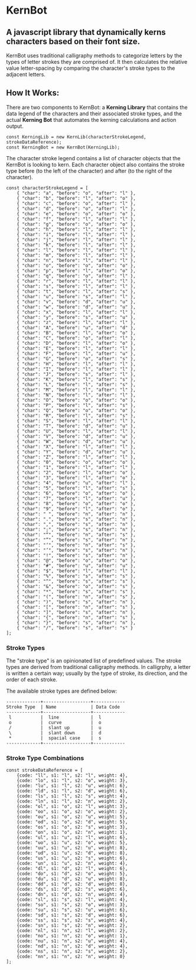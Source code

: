 # KernBot

## A javascript library that dynamically kerns characters based on their font size.

KernBot uses traditional calligraphy methods to categorize letters by the types of letter strokes they are comprised of. It then calculates the relative value letter-spacing by comparing the character's stroke types to the adjacent letters.

## How It Works:

There are two components to KernBot: a **Kerning Library** that contains the data legend of the characters and their associated stroke types, and the actual **Kerning Bot** that automates the kerning calculations and action output.

```
const KerningLib = new KernLib(characterStrokeLegend, strokeDataReference);
const KerningBot = new KernBot(KerningLib);
```

The character stroke legend contains a list of character objects that the KernBot is looking to kern. Each character object also contains the stroke type before (to the left of the character) and after (to the right of the character).

```
const characterStrokeLegend = [
	{ "char": "a", "before": "o", "after": "l" },
	{ "char": "b", "before": "l", "after": "o" },
	{ "char": "c", "before": "o", "after": "l" },
	{ "char": "d", "before": "o", "after": "l" },
	{ "char": "e", "before": "o", "after": "o" },
	{ "char": "f", "before": "l", "after": "l" },
	{ "char": "g", "before": "o", "after": "o" },
	{ "char": "h", "before": "l", "after": "l" },
	{ "char": "i", "before": "l", "after": "l" },
	{ "char": "j", "before": "l", "after": "l" },
	{ "char": "k", "before": "l", "after": "l" },
	{ "char": "l", "before": "l", "after": "l" },
	{ "char": "m", "before": "l", "after": "l" },
	{ "char": "n", "before": "l", "after": "l" },
	{ "char": "o", "before": "o", "after": "o" },
	{ "char": "p", "before": "l", "after": "o" },
	{ "char": "q", "before": "o", "after": "l" },
	{ "char": "r", "before": "l", "after": "l" },
	{ "char": "s", "before": "l", "after": "l" },
	{ "char": "t", "before": "l", "after": "s" },
	{ "char": "u", "before": "s", "after": "l" },
	{ "char": "v", "before": "d", "after": "u" },
	{ "char": "w", "before": "d", "after": "u" },
	{ "char": "x", "before": "l", "after": "l" },
	{ "char": "y", "before": "s", "after": "u" },
	{ "char": "z", "before": "l", "after": "l" },
	{ "char": "A", "before": "u", "after": "d" },
	{ "char": "B", "before": "l", "after": "o" },
	{ "char": "C", "before": "o", "after": "l" },
	{ "char": "D", "before": "l", "after": "o" },
	{ "char": "E", "before": "l", "after": "l" },
	{ "char": "F", "before": "l", "after": "u" },
	{ "char": "G", "before": "o", "after": "s" },
	{ "char": "H", "before": "l", "after": "l" },
	{ "char": "I", "before": "l", "after": "l" },
	{ "char": "J", "before": "s", "after": "l" },
	{ "char": "K", "before": "l", "after": "s" },
	{ "char": "L", "before": "l", "after": "s" },
	{ "char": "M", "before": "l", "after": "l" },
	{ "char": "N", "before": "l", "after": "l" },
	{ "char": "O", "before": "o", "after": "o" },
	{ "char": "P", "before": "l", "after": "s" },
	{ "char": "Q", "before": "o", "after": "o" },
	{ "char": "R", "before": "l", "after": "s" },
	{ "char": "S", "before": "l", "after": "l" },
	{ "char": "T", "before": "d", "after": "u" },
	{ "char": "U", "before": "l", "after": "l" },
	{ "char": "V", "before": "d", "after": "u" },
	{ "char": "W", "before": "d", "after": "u" },
	{ "char": "X", "before": "l", "after": "l" },
	{ "char": "Y", "before": "d", "after": "u" },
	{ "char": "Z", "before": "l", "after": "l" },
	{ "char": "0", "before": "o", "after": "o" },
	{ "char": "1", "before": "l", "after": "l" },
	{ "char": "2", "before": "l", "after": "o" },
	{ "char": "3", "before": "l", "after": "o" },
	{ "char": "4", "before": "u", "after": "l" },
	{ "char": "5", "before": "l", "after": "s" },
	{ "char": "6", "before": "o", "after": "o" },
	{ "char": "7", "before": "l", "after": "u" },
	{ "char": "8", "before": "o", "after": "o" },
	{ "char": "9", "before": "l", "after": "o" },
	{ "char": " ", "before": "n", "after": "n" },
	{ "char": ".", "before": "s", "after": "n" },
	{ "char": ",", "before": "s", "after": "n" },
	{ "char": ";", "before": "s", "after": "n" },
	{ "char": "“", "before": "n", "after": "s" },
	{ "char": "”", "before": "s", "after": "n" },
	{ "char": "‘", "before": "n", "after": "s" },
	{ "char": "’", "before": "s", "after": "n" },
	{ "char": "!", "before": "s", "after": "n" },
	{ "char": "@", "before": "o", "after": "o" },
	{ "char": "#", "before": "u", "after": "u" },
	{ "char": "$", "before": "l", "after": "l" },
	{ "char": "%", "before": "s", "after": "s" },
	{ "char": "^", "before": "s", "after": "s" },
	{ "char": "&", "before": "o", "after": "s" },
	{ "char": "*", "before": "s", "after": "s" },
	{ "char": "(", "before": "n", "after": "s" },
	{ "char": ")", "before": "s", "after": "n" },
	{ "char": "[", "before": "n", "after": "s" },
	{ "char": "]", "before": "s", "after": "n" },
	{ "char": "{", "before": "n", "after": "s" },
	{ "char": "}", "before": "s", "after": "n" },
	{ "char": "/", "before": "s", "after": "s" }
];
```


### Stroke Types

The "stroke type" is an opinionated list of predefined values. The stroke types are derived from traditional calligraphy methods. In calligrphy, a letter is written a certain way; usually by the type of stroke, its direction, and the order of each stroke.

The available stroke types are defined below:
```
-------------+------------------+------------
Stroke Type  | Name             | Data Code
-------------+------------------+------------
 l           |  line            |  l
 o           |  curve           |  o
 /           |  slant up        |  u
 \           |  slant down      |  d
 *           |  spacial case    |  s
-------------+------------------+------------
```


### Stroke Type Combinations

```
const strokeDataReference = [
	{code: "ll", s1: "l", s2: "l", weight: 4},
	{code: "lo", s1: "l", s2: "o", weight: 3},
	{code: "lu", s1: "l", s2: "u", weight: 6},
	{code: "ld", s1: "l", s2: "d", weight: 6},
	{code: "ls", s1: "l", s2: "s", weight: 4},
	{code: "ln", s1: "l", s2: "n", weight: 2},
	{code: "ol", s1: "o", s2: "l", weight: 3},
	{code: "oo", s1: "o", s2: "o", weight: 2},
	{code: "ou", s1: "o", s2: "u", weight: 5},
	{code: "od", s1: "o", s2: "d", weight: 5},
	{code: "os", s1: "o", s2: "s", weight: 3},
	{code: "on", s1: "o", s2: "n", weight: 1},
	{code: "ul", s1: "u", s2: "l", weight: 6},
	{code: "uo", s1: "u", s2: "o", weight: 5},
	{code: "uu", s1: "u", s2: "u", weight: 8},
	{code: "ud", s1: "u", s2: "d", weight: 8},
	{code: "us", s1: "u", s2: "s", weight: 6},
	{code: "un", s1: "u", s2: "n", weight: 4},
	{code: "dl", s1: "d", s2: "l", weight: 6},
	{code: "do", s1: "d", s2: "o", weight: 5},
	{code: "du", s1: "d", s2: "u", weight: 8},
	{code: "dd", s1: "d", s2: "d", weight: 8},
	{code: "ds", s1: "d", s2: "s", weight: 6},
	{code: "dn", s1: "d", s2: "n", weight: 4},
	{code: "sl", s1: "s", s2: "l", weight: 4},
	{code: "so", s1: "s", s2: "o", weight: 3},
	{code: "su", s1: "s", s2: "u", weight: 6},
	{code: "sd", s1: "s", s2: "d", weight: 6},
	{code: "ss", s1: "s", s2: "s", weight: 4},
	{code: "sn", s1: "s", s2: "n", weight: 2},
	{code: "nl", s1: "n", s2: "l", weight: 2},
	{code: "no", s1: "n", s2: "o", weight: 1},
	{code: "nu", s1: "n", s2: "u", weight: 4},
	{code: "nd", s1: "n", s2: "d", weight: 4},
	{code: "ns", s1: "n", s2: "s", weight: 2},
	{code: "nn", s1: "n", s2: "n", weight: 0}
];
```
